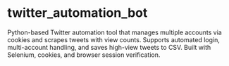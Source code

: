 # twitter_automation_bot
Python-based Twitter automation tool that manages multiple accounts via cookies and scrapes tweets with view counts. Supports automated login, multi-account handling, and saves high-view tweets to CSV. Built with Selenium, cookies, and browser session verification.
